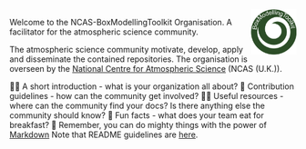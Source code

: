 <img align="right" src="https://github.com/NCAS-BoxModellingToolkit/.github/blob/main/profile/logo.png" width="80"/>

Welcome to the NCAS-BoxModellingToolkit Organisation. A facilitator for the atmospheric science community.

The atmospheric science community motivate, develop, apply and disseminate the contained repositories. The organisation is overseen by the [National Centre for Atmospheric Science](https://ncas.ac.uk) (NCAS (U.K.)). 

🙋‍♀️ A short introduction - what is your organization all about?
🌈 Contribution guidelines - how can the community get involved?
👩‍💻 Useful resources - where can the community find your docs? Is there anything else the community should know?
🍿 Fun facts - what does your team eat for breakfast?
🧙 Remember, you can do mighty things with the power of [Markdown](https://docs.github.com/github/writing-on-github/getting-started-with-writing-and-formatting-on-github/basic-writing-and-formatting-syntax)
Note that README guidelines are [here](https://www.pyopensci.org/python-package-guide/![image](https://github.com/user-attachments/assets/e8e6b2b5-2b4f-471c-9c1a-3375a206b6de)
).

